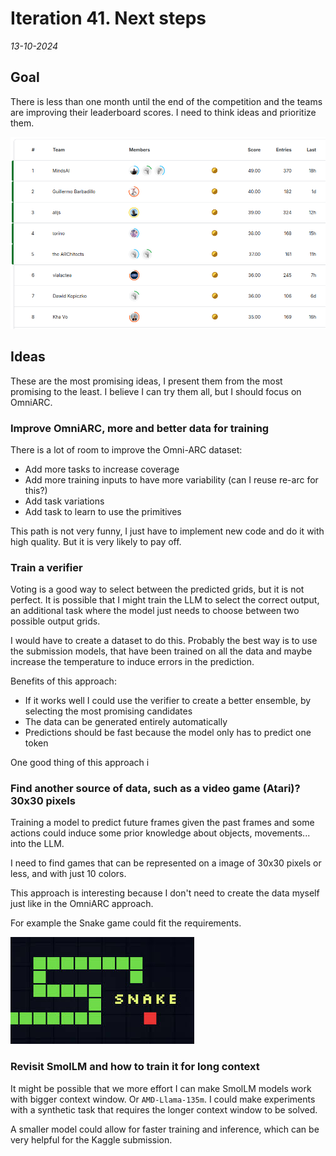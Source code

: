 # Iteration 41. Next steps

_13-10-2024_

## Goal

There is less than one month until the end of the competition and the teams are improving their leaderboard
scores. I need to think ideas and prioritize them.

![leaderboard](res/2024-10-13-08-43-28.png)

## Ideas

These are the most promising ideas, I present them from the most promising to the least. I believe I can
try them all, but I should focus on OmniARC.

### Improve OmniARC, more and better data for training

There is a lot of room to improve the Omni-ARC dataset:

- Add more tasks to increase coverage
- Add more training inputs to have more variability (can I reuse re-arc for this?)
- Add task variations
- Add task to learn to use the primitives

This path is not very funny, I just have to implement new code and do it with high quality. But it is
very likely to pay off.

### Train a verifier

Voting is a good way to select between the predicted grids, but it is not perfect. It is possible
that I might train the LLM to select the correct output, an additional task where the model just
needs to choose between two possible output grids.

I would have to create a dataset to do this. Probably the best way is to use the submission models,
that have been trained on all the data and maybe increase the temperature to induce errors in the
prediction.

Benefits of this approach:

- If it works well I could use the verifier to create a better ensemble, by selecting the most promising candidates
- The data can be generated entirely automatically
- Predictions should be fast because the model only has to predict one token

One good thing of this approach i

### Find another source of data, such as a video game (Atari)? 30x30 pixels

Training a model to predict future frames given the past frames and some actions could induce some
prior knowledge about objects, movements... into the LLM.

I need to find games that can be represented on a image of 30x30 pixels or less, and with just 10 colors.

This approach is interesting because I don't need to create the data myself just like in the OmniARC approach.

For example the Snake game could fit the requirements.

![snake](res/2024-10-13-09-20-15.png)

### Revisit SmolLM and how to train it for long context

It might be possible that we more effort I can make SmolLM models work with bigger context window. Or
`AMD-Llama-135m`. I could make experiments with a synthetic task that requires the longer context window
to be solved.

A smaller model could allow for faster training and inference, which can be very helpful for the Kaggle submission.
